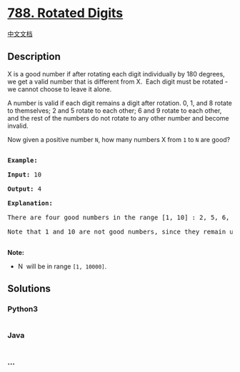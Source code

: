 # [788. Rotated Digits](https://leetcode.com/problems/rotated-digits)

[中文文档](/solution/0700-0799/0788.Rotated%20Digits/README.md)

## Description

<p>X is a good number if after rotating each digit individually by 180 degrees, we get a valid number that is different from X.&nbsp; Each digit must be rotated - we cannot choose to leave it alone.</p>

<p>A number is valid if each digit remains a digit after rotation. 0, 1, and 8 rotate to themselves; 2 and 5 rotate to each other; 6 and 9 rotate to each other, and the rest of the numbers do not rotate to any other number and become invalid.</p>

<p>Now&nbsp;given a positive number <code>N</code>, how many numbers X from <code>1</code> to <code>N</code> are good?</p>

<pre>

<strong>Example:</strong>

<strong>Input:</strong> 10

<strong>Output:</strong> 4

<strong>Explanation:</strong> 

There are four good numbers in the range [1, 10] : 2, 5, 6, 9.

Note that 1 and 10 are not good numbers, since they remain unchanged after rotating.

</pre>

<p><strong>Note:</strong></p>

<ul>
    <li>N&nbsp; will be in range <code>[1, 10000]</code>.</li>
</ul>

## Solutions

<!-- tabs:start -->

### **Python3**

```python

```

### **Java**

```java

```

### **...**

```

```

<!-- tabs:end -->
